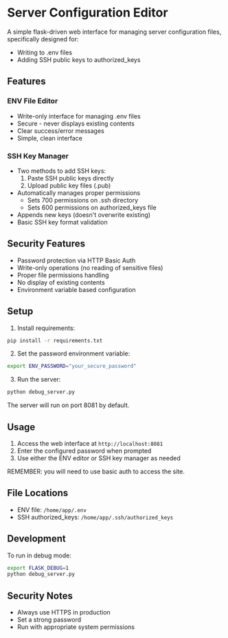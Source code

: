 # Server Configuration Editor

A simple flask-driven web interface for managing server configuration files, specifically designed for:
- Writing to .env files
- Adding SSH public keys to authorized_keys

## Features

### ENV File Editor
- Write-only interface for managing .env files
- Secure - never displays existing contents
- Clear success/error messages
- Simple, clean interface

### SSH Key Manager
- Two methods to add SSH keys:
  1. Paste SSH public keys directly
  2. Upload public key files (.pub)
- Automatically manages proper permissions
  - Sets 700 permissions on .ssh directory
  - Sets 600 permissions on authorized_keys file
- Appends new keys (doesn't overwrite existing)
- Basic SSH key format validation

## Security Features
- Password protection via HTTP Basic Auth
- Write-only operations (no reading of sensitive files)
- Proper file permissions handling
- No display of existing contents
- Environment variable based configuration

## Setup

1. Install requirements:
```bash
pip install -r requirements.txt
```

2. Set the password environment variable:
```bash
export ENV_PASSWORD="your_secure_password"
```

3. Run the server:
```bash
python debug_server.py
```

The server will run on port 8081 by default.

## Usage

1. Access the web interface at `http://localhost:8081`
2. Enter the configured password when prompted
3. Use either the ENV editor or SSH key manager as needed

REMEMBER: you will need to use basic auth to access the site.

## File Locations
- ENV file: `/home/app/.env`
- SSH authorized_keys: `/home/app/.ssh/authorized_keys`

## Development

To run in debug mode:
```bash
export FLASK_DEBUG=1
python debug_server.py
```

## Security Notes
- Always use HTTPS in production
- Set a strong password
- Run with appropriate system permissions
